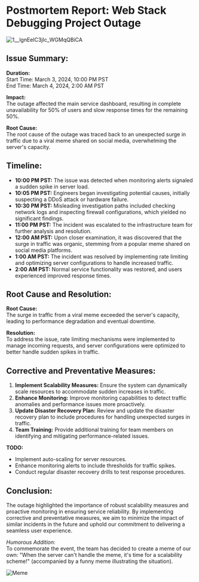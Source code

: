 # Postmortem Report: Web Stack Debugging Project Outage
![1__lgnEelC3jIc_WGMqQBiCA](https://github.com/Elmouinysaleh/alx-system_engineering-devops/assets/36488900/12af39bb-e4ce-471b-b907-3396b245837f)

## Issue Summary:

**Duration:**  
Start Time: March 3, 2024, 10:00 PM PST  
End Time: March 4, 2024, 2:00 AM PST

**Impact:**  
The outage affected the main service dashboard, resulting in complete unavailability for 50% of users and slow response times for the remaining 50%.

**Root Cause:**  
The root cause of the outage was traced back to an unexpected surge in traffic due to a viral meme shared on social media, overwhelming the server's capacity.

## Timeline:

- **10:00 PM PST:** The issue was detected when monitoring alerts signaled a sudden spike in server load.
- **10:05 PM PST:** Engineers began investigating potential causes, initially suspecting a DDoS attack or hardware failure.
- **10:30 PM PST:** Misleading investigation paths included checking network logs and inspecting firewall configurations, which yielded no significant findings.
- **11:00 PM PST:** The incident was escalated to the infrastructure team for further analysis and resolution.
- **12:00 AM PST:** Upon closer examination, it was discovered that the surge in traffic was organic, stemming from a popular meme shared on social media platforms.
- **1:00 AM PST:** The incident was resolved by implementing rate limiting and optimizing server configurations to handle increased traffic.
- **2:00 AM PST:** Normal service functionality was restored, and users experienced improved response times.

## Root Cause and Resolution:

**Root Cause:**  
The surge in traffic from a viral meme exceeded the server's capacity, leading to performance degradation and eventual downtime.

**Resolution:**  
To address the issue, rate limiting mechanisms were implemented to manage incoming requests, and server configurations were optimized to better handle sudden spikes in traffic.

## Corrective and Preventative Measures:

1. **Implement Scalability Measures:** Ensure the system can dynamically scale resources to accommodate sudden increases in traffic.
2. **Enhance Monitoring:** Improve monitoring capabilities to detect traffic anomalies and performance issues more proactively.
3. **Update Disaster Recovery Plan:** Review and update the disaster recovery plan to include procedures for handling unexpected surges in traffic.
4. **Team Training:** Provide additional training for team members on identifying and mitigating performance-related issues.

**TODO:**
- Implement auto-scaling for server resources.
- Enhance monitoring alerts to include thresholds for traffic spikes.
- Conduct regular disaster recovery drills to test response procedures.

## Conclusion:
The outage highlighted the importance of robust scalability measures and proactive monitoring in ensuring service reliability. By implementing corrective and preventative measures, we aim to minimize the impact of similar incidents in the future and uphold our commitment to delivering a seamless user experience.

*Humorous Addition:*  
To commemorate the event, the team has decided to create a meme of our own: "When the server can't handle the meme, it's time for a scalability scheme!" (accompanied by a funny meme illustrating the situation).

![Meme](https://media.giphy.com/media/3oEjHCWYp8gDCjBnbm/giphy.gif)

